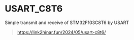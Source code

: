 # USART_C8T6
Simple transmit and receive of STM32F103C8T6 by USART

> https://link2hinar.fun/2024/05/usart-c8t6/

